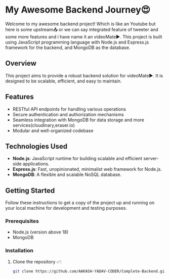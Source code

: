 # My Awesome Backend Journey😍

Welcome to my awesome backend project! Which is like an Youtube but here is some upstream📤 or we can say integrated feature of tweeter and some more features and i have name it an videoMate▶️. This project is built using JavaScript programming language with Node.js and Express.js framework for the backend, and MongoDB as the database.

## Overview

This project aims to provide a robust backend solution for videoMate▶️. It is designed to be scalable, efficient, and easy to maintain.

## Features

- RESTful API endpoints for handling various operations
- Secure authentication and authorization mechanisms
- Seamless integration with MongoDB for data storage and more services(cloudinary,eraser.io)
- Modular and well-organized codebase

## Technologies Used

- **Node.js**: JavaScript runtime for building scalable and efficient server-side applications.
- **Express.js**: Fast, unopinionated, minimalist web framework for Node.js.
- **MongoDB**: A flexible and scalable NoSQL database.


## Getting Started

Follow these instructions to get a copy of the project up and running on your local machine for development and testing purposes.

### Prerequisites

- Node.js (version above 18)
- MongoDB 

### Installation

1. Clone the repository ✅:

   ```bash
   git clone https://github.com/AAKASH-YADAV-CODER/Complete-Backend.git
